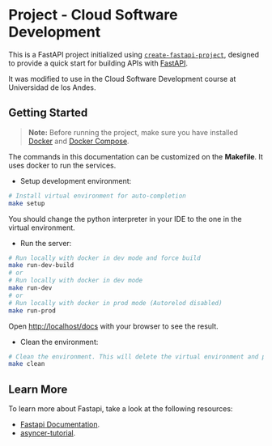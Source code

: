 # Project - Cloud Software Development

This is a FastAPI project initialized using [`create-fastapi-project`](https://github.com/allient/create-fastapi-project), designed to provide a quick start for building APIs with [FastAPI](https://fastapi.tiangolo.com/).

It was modified to use in the Cloud Software Development course at Universidad de los Andes.

## Getting Started

> **Note:** Before running the project, make sure you have installed [Docker](https://docs.docker.com/get-docker/) and [Docker Compose](https://docs.docker.com/compose/install/).

The commands in this documentation can be customized on the **Makefile**. It uses docker to run the services.

- Setup development environment:

```bash
# Install virtual environment for auto-completion
make setup
```

You should change the python interpreter in your IDE to the one in the virtual environment.

- Run the server:

```bash
# Run locally with docker in dev mode and force build
make run-dev-build
# or
# Run locally with docker in dev mode
make run-dev
# or
# Run locally with docker in prod mode (Autorelod disabled)
make run-prod
```

Open [http://localhost/docs](http://localhost/docs) with your browser to see the result.

- Clean the environment:

```bash
# Clean the environment. This will delete the virtual environment and python cache
make clean
```

## Learn More

To learn more about Fastapi, take a look at the following resources:

- [Fastapi Documentation](https://fastapi.tiangolo.com/).
- [asyncer-tutorial](https://asyncer.tiangolo.com/tutorial/).
